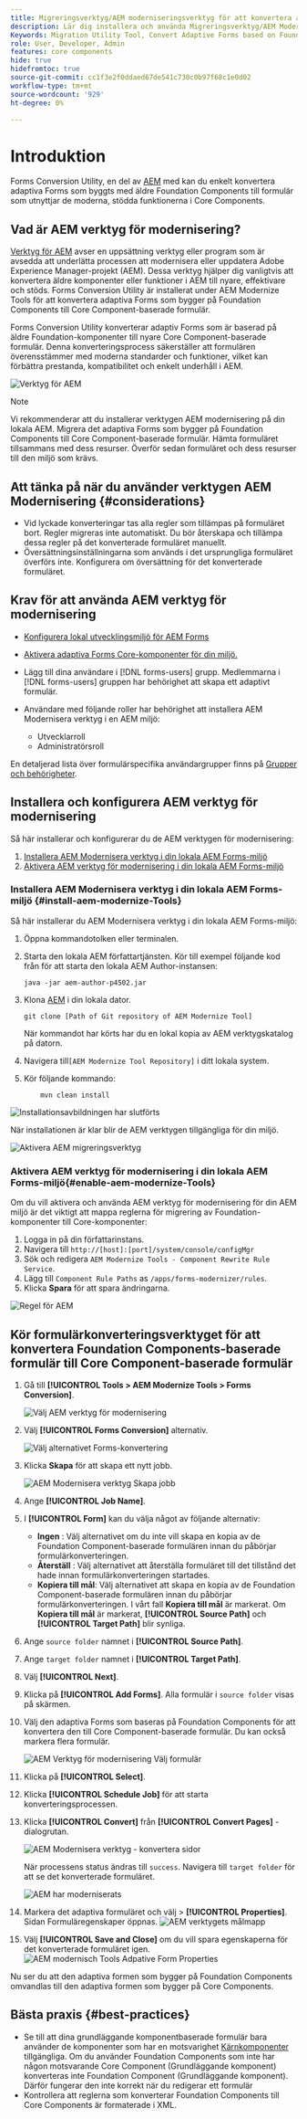 ```yaml
---
title: Migreringsverktyg/AEM moderniseringsverktyg för att konvertera adaptiv Forms baserad på Foundation Components till Core Component-baserade formulär
description: Lär dig installera och använda Migreringsverktyg/AEM Moderniseringsverktyg för att konvertera adaptiv Forms baserad på Foundation Components till Core Component-baserade formulär.
Keywords: Migration Utility Tool, Convert Adaptive Forms based on Foundation Components to Core Component based forms, Convert Foundation forms to Core Components forms, Using Modernizer Tool to convert Foundation Components to Core Components in forms.
role: User, Developer, Admin
features: core components
hide: true
hidefromtoc: true
source-git-commit: cc1f3e2f0ddaed67de541c730c0b97f68c1e0d02
workflow-type: tm+mt
source-wordcount: '929'
ht-degree: 0%

---
```



# Introduktion

Forms Conversion Utility, en del av [AEM](https://opensource.adobe.com/aem-modernize-Tools/) med kan du enkelt konvertera adaptiva Forms som byggts med äldre Foundation Components till formulär som utnyttjar de moderna, stödda funktionerna i Core Components.

## Vad är AEM verktyg för modernisering?

[Verktyg för AEM](https://opensource.adobe.com/aem-modernize-Tools/) avser en uppsättning verktyg eller program som är avsedda att underlätta processen att modernisera eller uppdatera Adobe Experience Manager-projekt (AEM). Dessa verktyg hjälper dig vanligtvis att konvertera äldre komponenter eller funktioner i AEM till nyare, effektivare och stöds. Forms Conversion Utility är installerat under AEM Modernize Tools för att konvertera adaptiva Forms som bygger på Foundation Components till Core Component-baserade formulär.

Forms Conversion Utility konverterar adaptiv Forms som är baserad på äldre Foundation-komponenter till nyare Core Component-baserade formulär. Denna konverteringsprocess säkerställer att formulären överensstämmer med moderna standarder och funktioner, vilket kan förbättra prestanda, kompatibilitet och enkelt underhåll i AEM.

![Verktyg för AEM](/help/forms/assets/aem-modernize-tools.png)

>[!NOTE]
> 
> Vi rekommenderar att du installerar verktygen AEM modernisering på din lokala AEM. Migrera det adaptiva Forms som bygger på Foundation Components till Core Component-baserade formulär. Hämta formuläret tillsammans med dess resurser. Överför sedan formuläret och dess resurser till den miljö som krävs.

## Att tänka på när du använder verktygen AEM Modernisering {#considerations}

* Vid lyckade konverteringar tas alla regler som tillämpas på formuläret bort. Regler migreras inte automatiskt. Du bör återskapa och tillämpa dessa regler på det konverterade formuläret manuellt.
* Översättningsinställningarna som används i det ursprungliga formuläret överförs inte. Konfigurera om översättning för det konverterade formuläret.
  <!-- * If the form built on Foundation Components contains custom function rules, you have to rewrite these rules for the converted form based on Core Components.-->

## Krav för att använda AEM verktyg för modernisering

* [Konfigurera lokal utvecklingsmiljö för AEM Forms](/help/forms/setup-local-development-environment.md)
* [Aktivera adaptiva Forms Core-komponenter för din miljö.](/help/forms/enable-adaptive-forms-core-components.md)

* Lägg till dina användare i [!DNL forms-users] grupp. Medlemmarna i [!DNL forms-users] gruppen har behörighet att skapa ett adaptivt formulär.

* Användare med följande roller har behörighet att installera AEM Modernisera verktyg i en AEM miljö:
   * Utvecklarroll
   * Administratörsroll

En detaljerad lista över formulärspecifika användargrupper finns på [Grupper och behörigheter](forms-groups-privileges-tasks.md).

## Installera och konfigurera AEM verktyg för modernisering

Så här installerar och konfigurerar du de AEM verktygen för modernisering:

1. [Installera AEM Modernisera verktyg i din lokala AEM Forms-miljö](#install-aem-modernize-Tools)
2. [Aktivera AEM verktyg för modernisering i din lokala AEM Forms-miljö](#enable-aem-modernize-Tools)

### Installera AEM Modernisera verktyg i din lokala AEM Forms-miljö {#install-aem-modernize-Tools}

Så här installerar du AEM Modernisera verktyg i din lokala AEM Forms-miljö:

1. Öppna kommandotolken eller terminalen.
1. Starta den lokala AEM författartjänsten. Kör till exempel följande kod från för att starta den lokala AEM Author-instansen:

   `java -jar aem-author-p4502.jar`

1. Klona [AEM](https://git.corp.adobe.com/livecycle/forms-modernizer/tree/convertForms) i din lokala dator.

   ```Shell
   git clone [Path of Git repository of AEM Modernize Tool]
   ```

   När kommandot har körts har du en lokal kopia av AEM verktygskatalog på datorn.

1. Navigera till`[AEM Modernize Tool Repository]`  i ditt lokala system.
1. Kör följande kommando:

   ```Shell
       mvn clean install 
   ```
![Installationsavbildningen har slutförts](/help/forms/assets/aem-modernize-install-steps.png)

När installationen är klar blir de AEM verktygen tillgängliga för din miljö.

![Aktivera AEM migreringsverktyg](/help/forms/assets/enable-aem-modernizer-tools.png)


### Aktivera AEM verktyg för modernisering i din lokala AEM Forms-miljö{#enable-aem-modernize-Tools}

Om du vill aktivera och använda AEM verktyg för modernisering för din AEM miljö är det viktigt att mappa reglerna för migrering av Foundation-komponenter till Core-komponenter:

1. Logga in på din författarinstans.
1. Navigera till `http://[host]:[port]/system/console/configMgr`
1. Sök och redigera `AEM Modernize Tools - Component Rewrite Rule Service`.
1. Lägg till `Component Rule Paths` as `/apps/forms-modernizer/rules`.
1. Klicka **Spara** för att spara ändringarna.

![Regel för AEM](/help/forms/assets/aem-modernize-tools-component-rule.png)

## Kör formulärkonverteringsverktyget för att konvertera Foundation Components-baserade formulär till Core Component-baserade formulär

1. Gå till **[!UICONTROL Tools > AEM Modernize Tools > Forms Conversion]**.

   ![Välj AEM verktyg för modernisering](/help/forms/assets/aem-modernize-tools-select-form.png)

1. Välj **[!UICONTROL Forms Conversion]** alternativ.

   ![Välj alternativet Forms-konvertering](/help/forms/assets/aem-modernize-forms-conversion.png)

1. Klicka **Skapa** för att skapa ett nytt jobb.

   ![AEM Modernisera verktyg Skapa jobb](/help/forms/assets/aem-modernize-tools-create-job.png)

1. Ange **[!UICONTROL Job Name]**.
1. I **[!UICONTROL Form]** kan du välja något av följande alternativ:
   * **Ingen** : Välj alternativet om du inte vill skapa en kopia av de Foundation Component-baserade formulären innan du påbörjar formulärkonverteringen.
   * **Återställ** : Välj alternativet att återställa formuläret till det tillstånd det hade innan formulärkonverteringen startades.
   * **Kopiera till mål**: Välj alternativet att skapa en kopia av de Foundation Component-baserade formulären innan du påbörjar formulärkonverteringen.
I vårt fall **Kopiera till mål** är markerat. Om **Kopiera till mål** är markerat, **[!UICONTROL Source Path]** och **[!UICONTROL Target Path]** blir synliga.

1. Ange `source folder` namnet i **[!UICONTROL Source Path]**.
1. Ange `target folder` namnet i **[!UICONTROL Target Path]**.
1. Välj **[!UICONTROL Next]**.
1. Klicka på **[!UICONTROL Add Forms]**. Alla formulär i `source folder` visas på skärmen.
1. Välj den adaptiva Forms som baseras på Foundation Components för att konvertera den till Core Component-baserade formulär. Du kan också markera flera formulär.

   ![AEM Verktyg för modernisering Välj formulär](/help/forms/assets/aem-modernize-tools-select-form.png)

1. Klicka på **[!UICONTROL Select]**.
1. Klicka **[!UICONTROL Schedule Job]** för att starta konverteringsprocessen.
1. Klicka **[!UICONTROL Convert]** från **[!UICONTROL Convert Pages]** -dialogrutan.

   ![AEM Modernisera verktyg - konvertera sidor](/help/forms/assets/aem-modernize-tools-convert-form.png)

   När processens status ändras till `success`. Navigera till `target folder` för att se det konverterade formuläret.

   ![AEM har moderniserats](/help/forms/assets/aem-modernize-tools-success.png)

1. Markera det adaptiva formuläret och välj > **[!UICONTROL Properties]**. Sidan Formuläregenskaper öppnas.
   ![AEM verktygets målmapp](/help/forms/assets/aem-modernize-tools-destination-folder.png)

1. Välj **[!UICONTROL Save and Close]** om du vill spara egenskaperna för det konverterade formuläret igen.
   ![AEM modernisch Tools Adpative Form Properties](/help/forms/assets/aem-modernize-tools-af-properties.png)

Nu ser du att den adaptiva formen som bygger på Foundation Components omvandlas till den adaptiva formen som bygger på Core Components.

## Bästa praxis {#best-practices}

* Se till att dina grundläggande komponentbaserade formulär bara använder de komponenter som har en motsvarighet [Kärnkomponenter](https://experienceleague.adobe.com/en/docs/experience-manager-core-components/using/adaptive-forms/introduction#available-components-a-breakdown-by-component-type) tillgängliga. Om du använder Foundation Components som inte har någon motsvarande Core Component (Grundläggande komponent) konverteras inte Foundation Component (Grundläggande komponent). Därför fungerar den inte korrekt när du redigerar ett formulär
* Kontrollera att reglerna som konverterar Foundation Components till Core Components är formaterade i XML.



